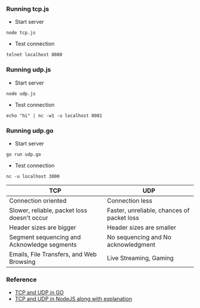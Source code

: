 ### Running tcp.js

- Start server

```shell
node tcp.js
```

- Test connection

```shell
telnet localhost 8080
```

### Running udp.js

- Start server

```shell
node udp.js
```

- Test connection

```shell
echo "hi" | nc -w1 -u localhost 8081
```

### Running udp.go

- Start server

```shell
go run udp.go
```

- Test connection

```shell
nc -u localhost 3000
```

| TCP                                         | UDP                                        |
| ------------------------------------------- | ------------------------------------------ |
| Connection oriented                         | Connection less                            |
| Slower, reliable, packet loss doesn't occur | Faster, unreliable, chances of packet loss |
| Header sizes are bigger                     | Header sizes are smaller                   |
| Segment sequencing and Acknowledge segments | No sequencing and No acknowledgment        |
| Emails, File Transfers, and Web Browsing    | Live Streaming, Gaming                     |

### Reference

- [TCP and UDP in GO](https://github.com/jeroendk/go-tcp-udp)
- [TCP and UDP in NodeJS along with explanation](https://www.youtube.com/watch?v=qqRYkcta6IE&list=PLQnljOFTspQUNnO4p00ua_C5mKTfldiYT&index=6)
